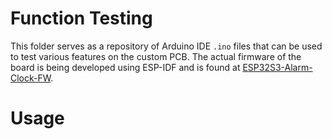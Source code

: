 # Function Testing
This folder serves as a repository of Arduino IDE `.ino` files that can be used to test various features on the custom PCB. The actual firmware of the board is being developed using ESP-IDF and is found at [ESP32S3-Alarm-Clock-FW](https://github.com/flamerten/ESP32S3-Alarm-Clock-FW).

# Usage